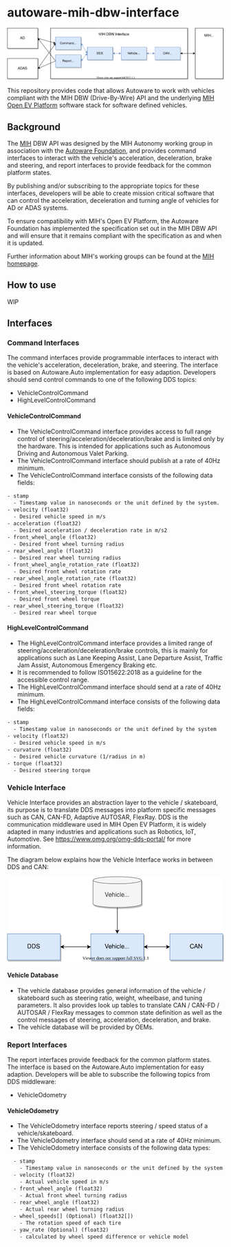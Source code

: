 # autoware-mih-dbw-interface

![dbw_api_architecture](./docs/media/dbw_api_architecture.drawio.svg)

This repository provides code that allows Autoware to work with vehicles compliant with the MIH DBW (Drive-By-Wire) API and the underlying [MIH Open EV Platform](https://developer.mih-ev.org/) software stack for software defined vehicles.

## Background

The [MIH](https://www.mih-ev.org/) DBW API was designed by the MIH Autonomy working group in association with the [Autoware Foundation](https://www.autoware.org/), and provides command interfaces to interact with the vehicle's acceleration, deceleration, brake and steering, and report interfaces to provide feedback for the common platform states. 

By publishing and/or subscribing to the appropriate topics for these interfaces, developers will be able to create mission critical software that can control the acceleration, deceleration and turning angle of vehicles for AD or ADAS systems.

To ensure compatibility with MIH's Open EV Platform, the Autoware Foundation has implemented the specification set out in the MIH DBW API and will ensure that it remains compliant with the specification as and when it is updated. 

Further information about MIH's working groups can be found at the [MIH homepage](https://www.mih-ev.org/en/groups/?page_name=WorkingGroups).


## How to use

WIP

## Interfaces

### Command Interfaces

The command interfaces provide programmable interfaces to interact with the vehicle's acceleration, deceleration, brake, and steering. The interface is based on Autoware.Auto implementation for easy adaption. Developers should send control commands to one of the following DDS topics:
- VehicleControlCommand
- HighLevelControlCommand

#### VehicleControlCommand
- The VehicleControlCommand interface provides access to full range control of steering/acceleration/deceleration/brake and is limited only by the hardware. This is intended for applications such as Autonomous Driving and Autonomous Valet Parking.
- The VehicleControlCommand interface should publish at a rate of 40Hz minimum.
- The VehicleControlCommand interface consists of the following data fields:

```
- stamp
  - Timestamp value in nanoseconds or the unit defined by the system.
- velocity (float32)
  - Desired vehicle speed in m/s
- acceleration (float32)
  - Desired acceleration / deceleration rate in m/s2
- front_wheel_angle (float32)
  - Desired front wheel turning radius
- rear_wheel_angle (float32)
  - Desired rear wheel turning radius
- front_wheel_angle_rotation_rate (float32)
  - Desired front wheel rotation rate
- rear_wheel_angle_rotation_rate (float32)
  - Desired front wheel rotation rate 
- front_wheel_steering_torque (float32)
  - Desired front wheel torque
- rear_wheel_steering_torque (float32)
  - Desired rear wheel torque
```

#### HighLevelControlCommand
- The HighLevelControlCommand interface provides a limited range of steering/acceleration/deceleration/brake controls, this is mainly for applications such as Lane Keeping Assist, Lane Departure Assist, Traffic Jam Assist, Autonomous Emergency Braking etc.
- It is recommended to follow ISO15622:2018 as a guideline for the accessible control range.
- The HighLevelControlCommand interface should send at a rate of 40Hz minimum.
- The HighLevelControlCommand interface consists of the following data fields:

```
- stamp
  - Timestamp value in nanoseconds or the unit defined by the system
- velocity (float32)
  - Desired vehicle speed in m/s
- curvature (float32)
  - Desired vehicle curvature (1/radius in m)
- torque (float32)
  - Desired steering torque
```

### Vehicle Interface

Vehicle Interface provides an abstraction layer to the vehicle / skateboard, its purpose is to translate DDS messages into platform specific messages such as CAN, CAN-FD, Adaptive AUTOSAR, FlexRay. DDS is the communication middleware used in MIH Open EV Platform, it is widely adapted in many industries and applications such as Robotics, IoT, Automotive. See https://www.omg.org/omg-dds-portal/ for more information.

The diagram below explains how the Vehicle Interface works in between DDS and CAN:

![vehicle_interface_diagram](./docs/media/vehicle_interface_diagram.drawio.svg)

#### Vehicle Database
- The vehicle database provides general information of the vehicle / skateboard such as steering ratio, weight, wheelbase, and tuning parameters. It also provides look up tables to translate CAN / CAN-FD / AUTOSAR / FlexRay messages to common state definition as well as the control messages of steering, acceleration, deceleration, and brake.
- The vehicle database will be provided by OEMs.


### Report Interfaces

The report interfaces provide feedback for the common platform states. The interface is based on the Autoware.Auto implementation for easy adaption. Developers will be able to subscribe the following topics from DDS middleware:
- VehicleOdometry

#### VehicleOdometry
- The VehicleOdometry interface reports steering / speed status of a vehicle/skateboard.
- The VehicleOdometry interface should send at a rate of 40Hz minimum.
- The VehicleOdometry interface consists of the following data types:

```
  - stamp
    - Timestamp value in nanoseconds or the unit defined by the system
  - velocity (float32)
    - Actual vehicle speed in m/s
  - front_wheel_angle (float32)
    - Actual front wheel turning radius
  - rear_wheel_angle (float32)
    - Actual rear wheel turning radius
  - wheel_speeds[] (Optional) (float32[])
    - The rotation speed of each tire
  - yaw_rate (Optional) (float32)
    - calculated by wheel speed difference or vehicle model
```